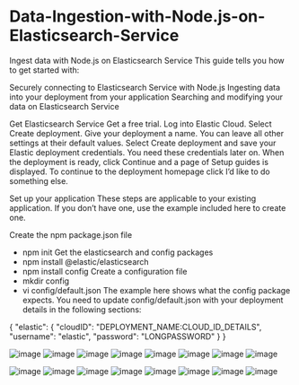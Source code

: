 # Data-Ingestion-with-Node.js-on-Elasticsearch-Service
Ingest data with Node.js on Elasticsearch Service
This guide tells you how to get started with:

Securely connecting to Elasticsearch Service with Node.js
Ingesting data into your deployment from your application
Searching and modifying your data on Elasticsearch Service

Get Elasticsearch Service
Get a free trial.
Log into Elastic Cloud.
Select Create deployment.
Give your deployment a name. You can leave all other settings at their default values.
Select Create deployment and save your Elastic deployment credentials. You need these credentials later on.
When the deployment is ready, click Continue and a page of Setup guides is displayed. To continue to the deployment homepage click I’d like to do something else.

Set up your application
These steps are applicable to your existing application. If you don’t have one, use the example included here to create one.

Create the npm package.json file
* npm init
Get the elasticsearch and config packages
* npm install @elastic/elasticsearch
* npm install config
Create a configuration file
* mkdir config
* vi config/default.json
The example here shows what the config package expects. You need to update config/default.json with your deployment details in the following sections:

{
  "elastic": {
    "cloudID": "DEPLOYMENT_NAME:CLOUD_ID_DETAILS", 
    "username": "elastic",
    "password": "LONGPASSWORD"
  }
}

![image](https://github.com/SuryaMahesh789/Data-Ingestion-with-Node.js-on-Elasticsearch-Service/assets/101471548/b5287fa0-0e7e-4a24-bd23-5ab59e09b1cb)
![image](https://github.com/SuryaMahesh789/Data-Ingestion-with-Node.js-on-Elasticsearch-Service/assets/101471548/5739c9b4-10dd-4bc4-8202-0e7543bafbc8)
![image](https://github.com/SuryaMahesh789/Data-Ingestion-with-Node.js-on-Elasticsearch-Service/assets/101471548/dd47cd60-a544-4963-a795-657ed0a065da)
![image](https://github.com/SuryaMahesh789/Data-Ingestion-with-Node.js-on-Elasticsearch-Service/assets/101471548/744449bd-938d-4756-b0b0-1f170179f8ad)
![image](https://github.com/SuryaMahesh789/Data-Ingestion-with-Node.js-on-Elasticsearch-Service/assets/101471548/9c4c1e8c-b9f5-4195-b24e-2185c659968d)
![image](https://github.com/SuryaMahesh789/Data-Ingestion-with-Node.js-on-Elasticsearch-Service/assets/101471548/c03a0aa6-92ff-425b-977a-7ee062cfe1f2)
![image](https://github.com/SuryaMahesh789/Data-Ingestion-with-Node.js-on-Elasticsearch-Service/assets/101471548/77f5751d-d12b-4f74-b1bc-bb193c66c28d)
![image](https://github.com/SuryaMahesh789/Data-Ingestion-with-Node.js-on-Elasticsearch-Service/assets/101471548/096d183b-d06f-44f9-a083-8ee2cf9e57d1)

![image](https://github.com/SuryaMahesh789/Data-Ingestion-with-Node.js-on-Elasticsearch-Service/assets/101471548/4bf35e11-d67d-405c-8f03-66bbca5ead04)
![image](https://github.com/SuryaMahesh789/Data-Ingestion-with-Node.js-on-Elasticsearch-Service/assets/101471548/d9524dfb-8888-4693-bc96-c732ad027d83)
![image](https://github.com/SuryaMahesh789/Data-Ingestion-with-Node.js-on-Elasticsearch-Service/assets/101471548/0a7f2868-db0f-45e6-ab5b-d8c765be2d24)
![image](https://github.com/SuryaMahesh789/Data-Ingestion-with-Node.js-on-Elasticsearch-Service/assets/101471548/6bccd659-5090-42ed-89d3-7deb07cab24d)
![image](https://github.com/SuryaMahesh789/Data-Ingestion-with-Node.js-on-Elasticsearch-Service/assets/101471548/e9787e97-a2fa-4a76-8e83-b4082a2e3280)
![image](https://github.com/SuryaMahesh789/Data-Ingestion-with-Node.js-on-Elasticsearch-Service/assets/101471548/da87c29e-0b57-4826-aac6-3fab863abca9)
![image](https://github.com/SuryaMahesh789/Data-Ingestion-with-Node.js-on-Elasticsearch-Service/assets/101471548/572da00e-d6d8-40d0-8741-86202ce4fbc4)
![image](https://github.com/SuryaMahesh789/Data-Ingestion-with-Node.js-on-Elasticsearch-Service/assets/101471548/5aefc183-7870-4b68-934d-f72fac13a77e)

